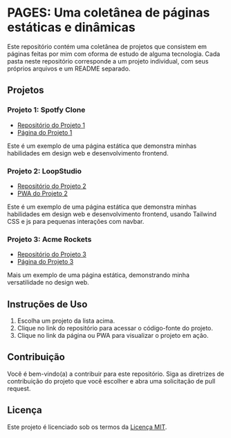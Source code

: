 # PAGES: Uma coletânea de páginas estáticas e dinâmicas

Este repositório contém uma coletânea de projetos que consistem em páginas feitas por mim com oforma de estudo de alguma tecnologia. Cada pasta neste repositório corresponde a um projeto individual, com seus próprios arquivos e um README separado.

## Projetos

### Projeto 1: Spotfy Clone

- [Repositório do Projeto 1](./1%20-%20spotfy-clone/)
- [Página do Projeto 1](https://spotify-clonebyjota.netlify.app/)

Este é um exemplo de uma página estática que demonstra minhas habilidades em design web e desenvolvimento frontend.

### Projeto 2: LoopStudio

- [Repositório do Projeto 2](./2%20-%20loopStudio/)
- [PWA do Projeto 2](https://loopstudiobyjota.vercel.app/)


Este é um exemplo de uma página estática que demonstra minhas habilidades em design web e desenvolvimento frontend, usando Tailwind CSS e js para pequenas interações com navbar. 

### Projeto 3: Acme Rockets

- [Repositório do Projeto 3](./3%20-%20Acme%20Rockets/)
- [Página do Projeto 3](https://acmerocketsbyjota.netlify.app)

Mais um exemplo de uma página estática, demonstrando minha versatilidade no design web.

## Instruções de Uso

1. Escolha um projeto da lista acima.
2. Clique no link do repositório para acessar o código-fonte do projeto.
3. Clique no link da página ou PWA para visualizar o projeto em ação.

## Contribuição

Você é bem-vindo(a) a contribuir para este repositório. Siga as diretrizes de contribuição do projeto que você escolher e abra uma solicitação de pull request.

## Licença

Este projeto é licenciado sob os termos da [Licença MIT](LICENSE).
